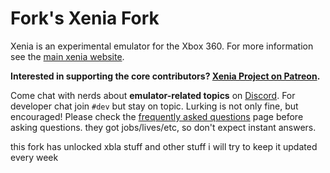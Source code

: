 Fork's Xenia Fork
==========================================

Xenia is an experimental emulator for the Xbox 360. For more information see the
[main xenia website](https://xenia.jp/).

**Interested in supporting the core contributors?
[Xenia Project on Patreon](https://www.patreon.com/xenia_project).**

Come chat with nerds about **emulator-related topics** on [Discord](https://discord.gg/Q9mxZf9).
For developer chat join `#dev` but stay on topic. Lurking is not only fine, but encouraged!
Please check the [frequently asked questions](https://xenia.jp/faq/) page before
asking questions. they got jobs/lives/etc, so don't expect instant answers.

this fork has unlocked xbla stuff and other stuff
i will try to keep it updated every week
